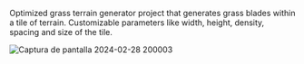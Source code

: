 Optimized grass terrain generator project that generates grass blades within a tile of terrain.
Customizable parameters like width, height, density, spacing and size of the tile.

![Captura de pantalla 2024-02-28 200003](https://github.com/vicvasper/Optimized-Grass-System/assets/161493231/38ef770c-4877-4da8-9e13-806fc9357307)
